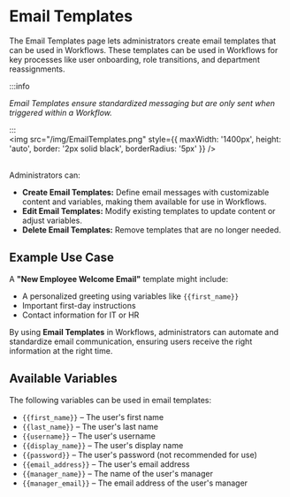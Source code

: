 # Email Templates

The Email Templates page lets administrators create email templates that can be used in Workflows. These templates can be used in Workflows for key processes like user onboarding, role transitions, and department reassignments.

:::info

*Email Templates ensure standardized messaging but are only sent when triggered within a Workflow.*

:::
<br/>
<img src="/img/EmailTemplates.png" style={{ maxWidth: '1400px', height: 'auto', border: '2px solid black', borderRadius: '5px' }} />
<br/><br/>

Administrators can:

* **Create Email Templates:** Define email messages with customizable content and variables, making them available for use in Workflows.
* **Edit Email Templates:** Modify existing templates to update content or adjust variables.
* **Delete Email Templates:** Remove templates that are no longer needed.

<h2>Example Use Case</h2>

A **"New Employee Welcome Email"** template might include:

* A personalized greeting using variables like `{{first_name}}`
* Important first-day instructions
* Contact information for IT or HR

By using **Email Templates** in Workflows, administrators can automate and standardize email communication, ensuring users receive the right information at the right time.

<h2>Available Variables</h2>

The following variables can be used in email templates:

* `{{first_name}}` – The user's first name  
* `{{last_name}}` – The user's last name  
* `{{username}}` – The user's username  
* `{{display_name}}` – The user's display name  
* `{{password}}` – The user's password (not recommended for use) 
* `{{email_address}}` – The user's email address  
* `{{manager_name}}` – The name of the user's manager  
* `{{manager_email}}` – The email address of the user's manager  


